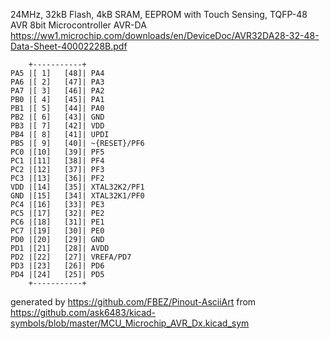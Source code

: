 24MHz, 32kB Flash, 4kB SRAM, EEPROM with Touch Sensing, TQFP-48
AVR 8bit Microcontroller AVR-DA
https://ww1.microchip.com/downloads/en/DeviceDoc/AVR32DA28-32-48-Data-Sheet-40002228B.pdf


	    +-----------+
	PA5 |[ 1]   [48]| PA4
	PA6 |[ 2]   [47]| PA3
	PA7 |[ 3]   [46]| PA2
	PB0 |[ 4]   [45]| PA1
	PB1 |[ 5]   [44]| PA0
	PB2 |[ 6]   [43]| GND
	PB3 |[ 7]   [42]| VDD
	PB4 |[ 8]   [41]| UPDI
	PB5 |[ 9]   [40]| ~{RESET}/PF6
	PC0 |[10]   [39]| PF5
	PC1 |[11]   [38]| PF4
	PC2 |[12]   [37]| PF3
	PC3 |[13]   [36]| PF2
	VDD |[14]   [35]| XTAL32K2/PF1
	GND |[15]   [34]| XTAL32K1/PF0
	PC4 |[16]   [33]| PE3
	PC5 |[17]   [32]| PE2
	PC6 |[18]   [31]| PE1
	PC7 |[19]   [30]| PE0
	PD0 |[20]   [29]| GND
	PD1 |[21]   [28]| AVDD
	PD2 |[22]   [27]| VREFA/PD7
	PD3 |[23]   [26]| PD6
	PD4 |[24]   [25]| PD5
	    +-----------+


generated by https://github.com/FBEZ/Pinout-AsciiArt from https://github.com/ask6483/kicad-symbols/blob/master/MCU_Microchip_AVR_Dx.kicad_sym